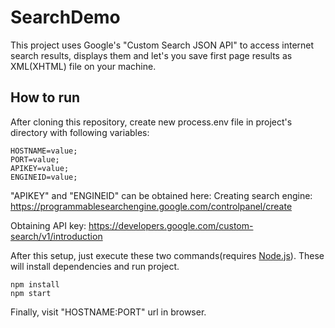 # SearchDemo
This project uses Google's "Custom Search JSON API" to access internet search results, displays them and let's you save first page results as XML(XHTML) file on your machine.

## How to run

After cloning this repository, create new process.env file in project's directory with following variables:
```
HOSTNAME=value;
PORT=value;
APIKEY=value;
ENGINEID=value;
```

"APIKEY" and "ENGINEID" can be obtained here:
Creating search engine: https://programmablesearchengine.google.com/controlpanel/create

Obtaining API key: https://developers.google.com/custom-search/v1/introduction

After this setup, just execute these two commands(requires [Node.js](https://nodejs.org/en)). 
These will install dependencies and run project.
```
npm install 
npm start
```

Finally, visit "HOSTNAME:PORT" url in browser.